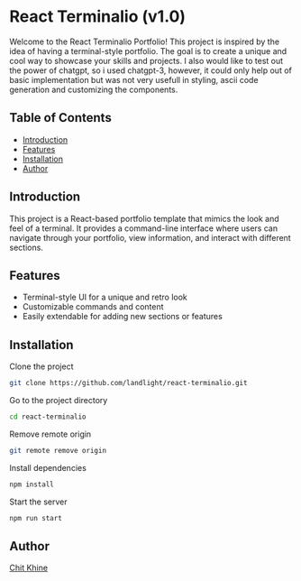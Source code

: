 # React Terminalio (v1.0)

Welcome to the React Terminalio Portfolio! This project is inspired by the idea of having a terminal-style portfolio. The goal is to create a unique and cool way to showcase your skills and projects. I also would like to test out the power of chatgpt, so i used chatgpt-3, however, it could only help out of basic implementation but was not very usefull in styling, ascii code generation and customizing the components.

## Table of Contents

- [Introduction](#introduction)
- [Features](#features)
- [Installation](#installation)
- [Author](#author)

## Introduction

This project is a React-based portfolio template that mimics the look and feel of a terminal. It provides a command-line interface where users can navigate through your portfolio, view information, and interact with different sections.

## Features

- Terminal-style UI for a unique and retro look
- Customizable commands and content
- Easily extendable for adding new sections or features

## Installation

Clone the project

```bash
git clone https://github.com/landlight/react-terminalio.git
```

Go to the project directory

```bash
cd react-terminalio
```

Remove remote origin

```bash
git remote remove origin
```

Install dependencies

```bash
npm install
```

Start the server

```bash
npm run start
```

## Author

[Chit Khine](https://github.com/landlight)
